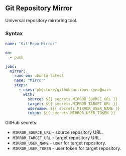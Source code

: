 ## Git Repository Mirror

Universal repository mirroring tool.

### Syntax

```yml
name: "Git Repo Mirror"

on:
  - push

jobs:
  mirror:
    runs-on: ubuntu-latest
    name: "Mirror"
    steps:
      - uses: pkgstore/github-actions-sync@main
        with:
          source: ${{ secrets.MIRROR_SOURCE_URL }}
          target: ${{ secrets.MIRROR_TARGET_URL }}
          username: ${{ secrets.MIRROR_USER_NAME }}
          token: ${{ secrets.MIRROR_USER_TOKEN }}
```

GitHub secrets:

- `MIRROR_SOURCE_URL` - source repository URL.
- `MIRROR_TARGET_URL` - target repository URL.
- `MIRROR_USER_NAME` - user for target repository.
- `MIRROR_USER_TOKEN` - user token for target repository.
